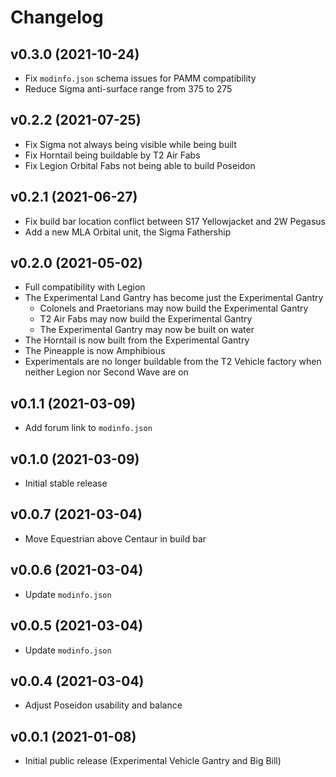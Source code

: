 # Changelog

## v0.3.0 (2021-10-24)
- Fix `modinfo.json` schema issues for PAMM compatibility
- Reduce Sigma anti-surface range from 375 to 275

## v0.2.2 (2021-07-25)

- Fix Sigma not always being visible while being built
- Fix Horntail being buildable by T2 Air Fabs
- Fix Legion Orbital Fabs not being able to build Poseidon

## v0.2.1 (2021-06-27)

- Fix build bar location conflict between S17 Yellowjacket and 2W Pegasus
- Add a new MLA Orbital unit, the Sigma Fathership

## v0.2.0 (2021-05-02)

- Full compatibility with Legion
- The Experimental Land Gantry has become just the Experimental Gantry
  - Colonels and Praetorians may now build the Experimental Gantry
  - T2 Air Fabs may now build the Experimental Gantry
  - The Experimental Gantry may now be built on water
- The Horntail is now built from the Experimental Gantry
- The Pineapple is now Amphibious
- Experimentals are no longer buildable from the T2 Vehicle factory when neither Legion nor Second Wave are on

## v0.1.1 (2021-03-09)

- Add forum link to `modinfo.json`

## v0.1.0 (2021-03-09)

- Initial stable release

## v0.0.7 (2021-03-04)

- Move Equestrian above Centaur in build bar

## v0.0.6 (2021-03-04)

- Update `modinfo.json`

## v0.0.5 (2021-03-04)

- Update `modinfo.json`

## v0.0.4 (2021-03-04)

- Adjust Poseidon usability and balance

## v0.0.1 (2021-01-08)

- Initial public release (Experimental Vehicle Gantry and Big Bill)